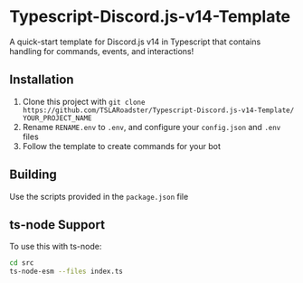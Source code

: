 # Typescript-Discord.js-v14-Template

A quick-start template for Discord.js v14 in Typescript that contains handling for commands, events, and interactions!

## Installation

1. Clone this project with `git clone https://github.com/TSLARoadster/Typescript-Discord.js-v14-Template/ YOUR_PROJECT_NAME`
2. Rename `RENAME.env` to `.env`, and configure your `config.json` and `.env` files
3. Follow the template to create commands for your bot

## Building

Use the scripts provided in the `package.json` file

## ts-node Support

To use this with ts-node:

```bash
cd src
ts-node-esm --files index.ts
```
